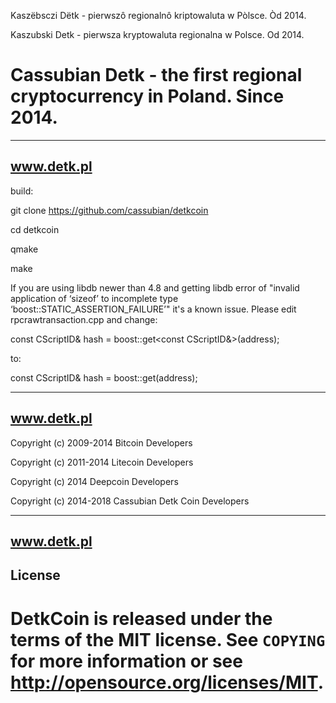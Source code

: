 Kaszëbsczi Dëtk - pierwszô regionalnô kriptowaluta w Pòlsce. Òd 2014.

Kaszubski Detk - pierwsza kryptowaluta regionalna w Polsce. Od 2014.

Cassubian Detk - the first regional cryptocurrency in Poland. Since 2014.
================================

----------------
www.detk.pl
----------------

build:

git clone https://github.com/cassubian/detkcoin

cd detkcoin

qmake

make

If you are using libdb newer than 4.8 and getting libdb error of "invalid application of ‘sizeof’ to incomplete type ‘boost::STATIC_ASSERTION_FAILURE<false>’" it's a known issue.
Please edit rpcrawtransaction.cpp and change:

const CScriptID& hash = boost::get<const CScriptID&>(address);

to:

const CScriptID& hash = boost::get<CScriptID>(address);



----------------
www.detk.pl
----------------

Copyright (c) 2009-2014 Bitcoin Developers

Copyright (c) 2011-2014 Litecoin Developers

Copyright (c) 2014 Deepcoin Developers

Copyright (c) 2014-2018 Cassubian Detk Coin Developers

----------------
www.detk.pl
----------------

License
-------

DetkCoin is released under the terms of the MIT license. See `COPYING` for more
information or see http://opensource.org/licenses/MIT.
=======
